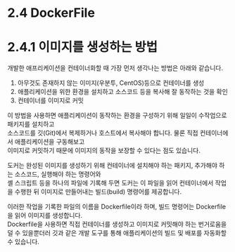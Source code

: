 # 2.4 DockerFile

# 2.4.1 이미지를 생성하는 방법

개발한 애프리케이션을 컨테이너화할 때 가장 먼저 생각나는 방법은 아래와 같습니다.

1. 아무것도 존재하지 않는 이미지(우분투, CentOS)등으로 컨테이너를 생성
2. 애플리케이션을 위한 환경을 설치하고 소스코드 등을 복사해 잘 동작하는 것을 확인
3. 컨테이너를 이미지로 커밋

이 방법을 사용하면 애플리케이션이 동작하는 환경을 구성하기 위해 일일이 수작업으로 패키지를 설치하고  
소스코드를 깃(Git)에서 복제하거나 호스트에서 복사해야 합니다. 물론 직접 컨테이너에서 애플리케이션을 구동해보고  
이미지로 커밋하기 때문에 이미지의 동작을 보장할 수 있다는 점도 있습니다.

도커는 완성된 이미지를 생성하기 위해 컨테이너에 설치해야 하는 패키지, 추가해야 하는 소스코드, 실행해야 하는 명령어와  
셸 스크립트 등을 하나의 파일에 기록해 두면 도커는 이 파일을 읽어 컨테이너에서 작업을 수행한 뒤 이미지로 만들어내는 빌드(build) 명령어를 제공합니다.

이러한 작업을 기록한 파일의 이름을 Dockerfile이라 하며, 빌드 명령어는 Dockerfile을 읽어 이미지를 생성합니다.  
Dockerfile을 사용하면 직접 컨테이너를 생성하고 이미지로 커밋해야 하는 번거로움을 덜 수 있을뿐더러 깃과 같은 개발 도구를 통해 애플리케이션의 빌드 및 배포를 자동화할 수 있습니다.
